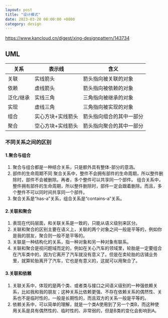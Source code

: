 ```yaml
---
layout: post
title: "设计模式"
date: 2023-03-28 08:00:00 +0800
category: design
---
```


<https://www.kancloud.cn/digest/xing-designpattern/143734>

## UML

|关系|表示线|含义|
|-|-|-|
|关联|实线箭头|箭头指向被关联的对象|
|依赖|虚线箭头|箭头指向被依赖的对象|
|泛化/继承|实线三角|三角指向被继承的对象|
|实现|虚线三角|三角指向被实现的对象|
|组合|实心方块+实线箭头|箭头指向组合的其中一部分|
|聚合|空心方块+实线箭头|箭头指向聚合的其中一部分|


### 不同关系之间的区别

#### 1.聚合与组合

1. 聚合与组合都是一种结合关系，只是额外具有整体-部分的意涵。
2. 部件的生命周期不同
    聚合关系中，整件不会拥有部件的生命周期，所以整件删除时，部件不会被删除。再者，多个整件可以共享同一个部件。
    组合关系中，整件拥有部件的生命周期，所以整件删除时，部件一定会跟着删除。而且，多个整件不可以同时间共享同一个部件。
3. 聚合关系是“has-a”关系，组合关系是“contains-a”关系。

#### 2.关联和聚合

1. 表现在代码层面，和关联关系是一致的，只能从语义级别来区分。
2. 关联和聚合的区别主要在语义上，关联的两个对象之间一般是平等的，例如你是我的朋友，聚合则一般不是平等的。
3. 关联是一种结构化的关系，指一种对象和另一种对象有联系。
4. 关联和聚合是视问题域而定的，例如在关心汽车的领域里，轮胎是一定要组合在汽车类中的，因为它离开了汽车就没有意义了。但是在卖轮胎的店铺业务里，就算轮胎离开了汽车，它也是有意义的，这就可以用聚合了。

#### 3.关联和依赖

1. 关联关系中，体现的是两个类、或者类与接口之间语义级别的一种强依赖关系，比如我和我的朋友；这种关系比依赖更强、不存在依赖关系的偶然性、关系也不是临时性的，一般是长期性的，而且双方的关系一般是平等的。
2. 依赖关系中，可以简单的理解，就是一个类A使用到了另一个类B，而这种使用关系是具有偶然性的、临时性的、非常弱的，但是B类的变化会影响到A。
